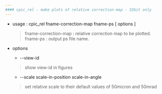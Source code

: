 ```yaml
---
#### cpic_rel - make plots of relative correction-map - 32bit only
---
```


+ usage : cpic_rel fname-correction-map fname-ps [ options ]
  
  > fname-correction-map : relative correction map to be plotted.  
  > fname-ps      : output ps file name.  
  
+ options

  - --view-id
  > show view-id in figures  
  
  - --scale scale-in-position scale-in-angle
  > set relative scale to their default values of 50micron and 50mrad  
